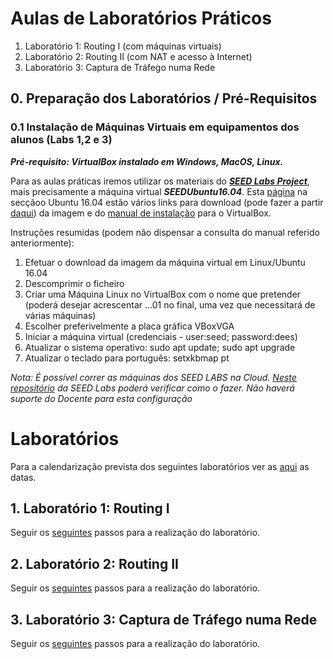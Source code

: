 # Aulas de Laboratórios Práticos


1. Laboratório 1: Routing I (com máquinas virtuais) 
2. Laboratório 2: Routing II (com NAT e acesso à Internet)
3. Laboratório 3: Captura de Tráfego numa Rede  

## 0. Preparação dos Laboratórios / Pré-Requisitos

### 0.1 Instalação de Máquinas Virtuais em equipamentos dos alunos (Labs 1,2 e 3)

***Pré-requisito: VirtualBox instalado em Windows, MacOS, Linux.***

Para as aulas práticas iremos utilizar os materiais do ***[SEED Labs Project](https://seedsecuritylabs.org/)***, mais precisamente a máquina virtual ***SEEDUbuntu16.04***.
Esta [página](https://seedsecuritylabs.org/labsetup.html) na secçãoo Ubuntu 16.04 estão vários links para download (pode fazer a partir [daqui](https://drive.google.com/file/d/12l8OO3PXHjUsf9vfjkAf7-I6bsixvMUa/view?usp=sharing)) da imagem e do [manual de instalação](https://seedsecuritylabs.org/Labs_16.04/Documents/SEEDVM_VirtualBoxManual.pdf) para o VirtualBox.

Instruções resumidas (podem não dispensar a consulta do manual referido anteriormente):

1. Efetuar o download da imagem da máquina virtual em Linux/Ubuntu 16.04
2. Descomprimir o ficheiro
3. Criar uma Máquina Linux no VirtualBox com o nome que pretender (poderá desejar acrescentar ...01 no final, uma vez que necessitará de várias máquinas)
4. Escolher preferivelmente a placa gráfica VBoxVGA
5. Iniciar a máquina virtual (credenciais - user:seed; password:dees)
6. Atualizar o sistema operativo: sudo apt update; sudo apt upgrade
7. Atualizar o teclado para português: setxkbmap pt

*Nota: É possível correr as máquinas dos SEED LABS na Cloud. [Neste repositório](https://github.com/seed-labs/seed-labs/blob/master/manuals/cloud/seedvm-cloud.md) da SEED Labs poderá verificar como o fazer. Não haverá suporte do Docente para esta configuração*

# Laboratórios
Para a calendarização prevista dos seguintes laboratórios ver as [aqui](https://github.com/pmrosa-classes/RedesComputadoresIG/blob/main/README.md#planeamento-previsto-pode-sofrer-alteraçõesplaneamento) as datas.

## 1. Laboratório 1: Routing I 

Seguir os [seguintes](https://github.com/pmrosa-classes/RedesComputadoresIG/blob/main/AulasLabsPraticos/RoutingI.md) passos para a realização do laboratório.

## 2. Laboratório 2: Routing II

Seguir os [seguintes](https://github.com/pmrosa-classes/RedesComputadoresIG/blob/main/AulasLabsPraticos/RoutingII.md) passos para a realização do laboratório.

## 3. Laboratório 3: Captura de Tráfego numa Rede 

Seguir os [seguintes](https://github.com/pmrosa-classes/RedesComputadoresIG/blob/main/AulasLabsPraticos/CapturaTrafegoRede.md) passos para a realização do laboratório.

